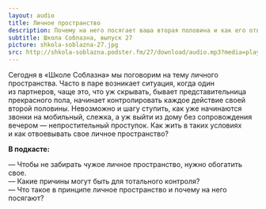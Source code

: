 ```yaml
---
layout: audio
title: Личное пространство
description: Почему на него посягает ваша вторая половина и как его отвоевывать?
subtitle: Школа Соблазна, выпуск 27
picture: shkola-soblazna-27.jpg
src: http://shkola-soblazna.podster.fm/27/download/audio.mp3?media=player
---
```


Сегодня в «Школе Соблазна» мы поговорим на тему личного пространства. Часто в паре возникает ситуация, когда один из партнеров, чаще это, что уж скрывать, бывает представительница прекрасного пола, начинает контролировать каждое действие своей второй половины. Невозможно и шагу ступить, как уже начинаются звонки на мобильный, слежка, а уж выйти из дому без сопровождения вечером — непростительный проступок. Как жить в таких условиях и как отвоевывать свое личное пространство?  

**В подкасте:**

— Чтобы не забирать чужое личное пространство, нужно обогатить свое.  
— Какие причины могут быть для тотального контроля?  
— Что такое в принципе личное пространство и почему на него посягают?   
